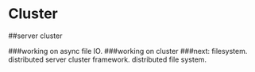 # Cluster
##server cluster

###working on async file IO.
###working on cluster
###next: 
    filesystem.
    distributed server cluster framework.
    distributed file system.
